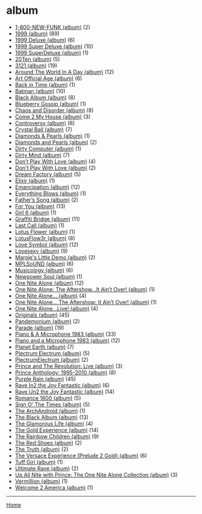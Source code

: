 # album

  * [1-800-NEW-FUNK (album)](../album/1-800-new-funk/index.md) (2)
  * [1999 (album)](../album/1999/index.md) (89)
  * [1999 Deluxe (album)](../album/1999-deluxe/index.md) (6)
  * [1999 Super Deluxe (album)](../album/1999-super-deluxe/index.md) (10)
  * [1999 SuperDeluxe (album)](../album/1999-superdeluxe/index.md) (1)
  * [20Ten (album)](../album/20ten/index.md) (5)
  * [3121 (album)](../album/3121/index.md) (19)
  * [Around The World In A Day (album)](../album/around-the-world-in-a-day/index.md) (12)
  * [Art Official Age (album)](../album/art-official-age/index.md) (6)
  * [Back in Time (album)](../album/back-in-time/index.md) (1)
  * [Batman (album)](../album/batman/index.md) (10)
  * [Black Album (album)](../album/black-album/index.md) (8)
  * [Blueberry Gossip (album)](../album/blueberry-gossip/index.md) (1)
  * [Chaos and Disorder (album)](../album/chaos-and-disorder/index.md) (8)
  * [Come 2 My House (album)](../album/come-2-my-house/index.md) (3)
  * [Controversy (album)](../album/controversy/index.md) (6)
  * [Crystal Ball (album)](../album/crystal-ball/index.md) (7)
  * [Diamonds & Pearls (album)](../album/diamonds-pearls/index.md) (1)
  * [Diamonds and Pearls (album)](../album/diamonds-and-pearls/index.md) (2)
  * [Dirty Computer (album)](../album/dirty-computer/index.md) (1)
  * [Dirty Mind (album)](../album/dirty-mind/index.md) (7)
  * [Don’t Play With Love (album)](../album/don-t-play-with-love/index.md) (4)
  * [Don't Play With Love (album)](../album/don-t-play-with-love/index.md) (2)
  * [Dream Factory (album)](../album/dream-factory/index.md) (5)
  * [Elixir (album)](../album/elixir/index.md) (1)
  * [Emancipation (album)](../album/emancipation/index.md) (12)
  * [Everything Blows (album)](../album/everything-blows/index.md) (1)
  * [Father’s Song (album)](../album/father-s-song/index.md) (2)
  * [For You (album)](../album/for-you/index.md) (13)
  * [Girl 6 (album)](../album/girl-6/index.md) (1)
  * [Graffiti Bridge (album)](../album/graffiti-bridge/index.md) (11)
  * [Last Call (album)](../album/last-call/index.md) (1)
  * [Lotus Flower (album)](../album/lotus-flower/index.md) (1)
  * [LotusFlow3r (album)](../album/lotusflow3r/index.md) (8)
  * [Love Symbol (album)](../album/love-symbol/index.md) (12)
  * [Lovesexy (album)](../album/lovesexy/index.md) (9)
  * [Margie's Little Demo (album)](../album/margie-s-little-demo/index.md) (2)
  * [MPLSoUND (album)](../album/mplsound/index.md) (6)
  * [Musicology (album)](../album/musicology/index.md) (6)
  * [Newpower Soul (album)](../album/newpower-soul/index.md) (1)
  * [One Nite Alone (album)](../album/one-nite-alone/index.md) (12)
  * [One Nite Alone: The Aftershow…It Ain’t Over! (album)](../album/one-nite-alone-the-aftershow-it-ain-t-over/index.md) (1)
  * [One Nite Alone… (album)](../album/one-nite-alone/index.md) (4)
  * [One Nite Alone… The Aftershow: It Ain’t Over! (album)](../album/one-nite-alone-the-aftershow-it-ain-t-over/index.md) (1)
  * [One Nite Alone…Live! (album)](../album/one-nite-alone-live/index.md) (4)
  * [Originals (album)](../album/originals/index.md) (45)
  * [Pandemonium (album)](../album/pandemonium/index.md) (2)
  * [Parade (album)](../album/parade/index.md) (19)
  * [Piano & A Microphone 1983 (album)](../album/piano-a-microphone-1983/index.md) (33)
  * [Piano and a Microphone 1983 (album)](../album/piano-and-a-microphone-1983/index.md) (12)
  * [Planet Earth (album)](../album/planet-earth/index.md) (7)
  * [Plectrum Electrum (album)](../album/plectrum-electrum/index.md) (5)
  * [PlectrumElectrum (album)](../album/plectrumelectrum/index.md) (2)
  * [Prince and The Revolution: Live (album)](../album/prince-and-the-revolution-live/index.md) (3)
  * [Prince Anthology: 1995-2010 (album)](../album/prince-anthology-1995-2010/index.md) (8)
  * [Purple Rain (album)](../album/purple-rain/index.md) (45)
  * [Rave In2 the Joy Fantastic (album)](../album/rave-in2-the-joy-fantastic/index.md) (6)
  * [Rave Un2 the Joy Fantastic (album)](../album/rave-un2-the-joy-fantastic/index.md) (14)
  * [Romance 1600 (album)](../album/romance-1600/index.md) (5)
  * [Sign O' The Times (album)](../album/sign-o-the-times/index.md) (5)
  * [The ArchAndroid (album)](../album/the-archandroid/index.md) (1)
  * [The Black Album (album)](../album/the-black-album/index.md) (13)
  * [The Glamorous Life (album)](../album/the-glamorous-life/index.md) (4)
  * [The Gold Experience (album)](../album/the-gold-experience/index.md) (14)
  * [The Rainbow Children (album)](../album/the-rainbow-children/index.md) (9)
  * [The Red Shoes (album)](../album/the-red-shoes/index.md) (2)
  * [The Truth (album)](../album/the-truth/index.md) (2)
  * [The Versace Experience (Prelude 2 Gold) (album)](../album/the-versace-experience-prelude-2-gold/index.md) (6)
  * [Tuff Girl (album)](../album/tuff-girl/index.md) (1)
  * [Ultimate Rave (album)](../album/ultimate-rave/index.md) (2)
  * [Up All Nite with Prince: The One Nite Alone Collection (album)](../album/up-all-nite-with-prince-the-one-nite-alone-collection/index.md) (3)
  * [Vermillion (album)](../album/vermillion/index.md) (1)
  * [Welcome 2 America (album)](../album/welcome-2-america/index.md) (1)

----

[Home](../index.md)

